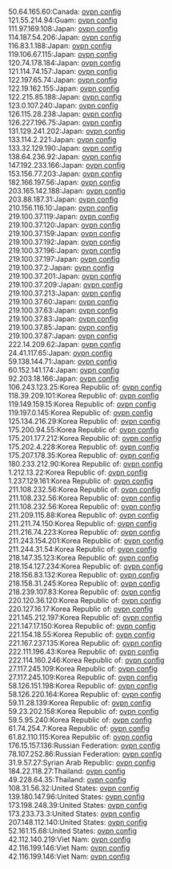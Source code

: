 50.64.165.60:Canada: [ovpn config](vpn/50_64_165_60.ovpn)  
121.55.214.94:Guam: [ovpn config](vpn/121_55_214_94.ovpn)  
111.97.169.108:Japan: [ovpn config](vpn/111_97_169_108.ovpn)  
114.187.54.206:Japan: [ovpn config](vpn/114_187_54_206.ovpn)  
116.83.1.188:Japan: [ovpn config](vpn/116_83_1_188.ovpn)  
119.106.67.115:Japan: [ovpn config](vpn/119_106_67_115.ovpn)  
120.74.178.184:Japan: [ovpn config](vpn/120_74_178_184.ovpn)  
121.114.74.157:Japan: [ovpn config](vpn/121_114_74_157.ovpn)  
122.197.65.74:Japan: [ovpn config](vpn/122_197_65_74.ovpn)  
122.19.162.155:Japan: [ovpn config](vpn/122_19_162_155.ovpn)  
122.215.85.188:Japan: [ovpn config](vpn/122_215_85_188.ovpn)  
123.0.107.240:Japan: [ovpn config](vpn/123_0_107_240.ovpn)  
126.115.28.238:Japan: [ovpn config](vpn/126_115_28_238.ovpn)  
126.227.196.75:Japan: [ovpn config](vpn/126_227_196_75.ovpn)  
131.129.241.202:Japan: [ovpn config](vpn/131_129_241_202.ovpn)  
133.114.2.221:Japan: [ovpn config](vpn/133_114_2_221.ovpn)  
133.32.129.190:Japan: [ovpn config](vpn/133_32_129_190.ovpn)  
138.64.236.92:Japan: [ovpn config](vpn/138_64_236_92.ovpn)  
147.192.233.166:Japan: [ovpn config](vpn/147_192_233_166.ovpn)  
153.156.77.203:Japan: [ovpn config](vpn/153_156_77_203.ovpn)  
182.166.197.56:Japan: [ovpn config](vpn/182_166_197_56.ovpn)  
203.165.142.188:Japan: [ovpn config](vpn/203_165_142_188.ovpn)  
203.88.187.31:Japan: [ovpn config](vpn/203_88_187_31.ovpn)  
210.156.116.10:Japan: [ovpn config](vpn/210_156_116_10.ovpn)  
219.100.37.119:Japan: [ovpn config](vpn/219_100_37_119.ovpn)  
219.100.37.120:Japan: [ovpn config](vpn/219_100_37_120.ovpn)  
219.100.37.159:Japan: [ovpn config](vpn/219_100_37_159.ovpn)  
219.100.37.192:Japan: [ovpn config](vpn/219_100_37_192.ovpn)  
219.100.37.196:Japan: [ovpn config](vpn/219_100_37_196.ovpn)  
219.100.37.197:Japan: [ovpn config](vpn/219_100_37_197.ovpn)  
219.100.37.2:Japan: [ovpn config](vpn/219_100_37_2.ovpn)  
219.100.37.201:Japan: [ovpn config](vpn/219_100_37_201.ovpn)  
219.100.37.209:Japan: [ovpn config](vpn/219_100_37_209.ovpn)  
219.100.37.213:Japan: [ovpn config](vpn/219_100_37_213.ovpn)  
219.100.37.60:Japan: [ovpn config](vpn/219_100_37_60.ovpn)  
219.100.37.63:Japan: [ovpn config](vpn/219_100_37_63.ovpn)  
219.100.37.83:Japan: [ovpn config](vpn/219_100_37_83.ovpn)  
219.100.37.85:Japan: [ovpn config](vpn/219_100_37_85.ovpn)  
219.100.37.87:Japan: [ovpn config](vpn/219_100_37_87.ovpn)  
222.14.209.62:Japan: [ovpn config](vpn/222_14_209_62.ovpn)  
24.41.117.65:Japan: [ovpn config](vpn/24_41_117_65.ovpn)  
59.138.144.71:Japan: [ovpn config](vpn/59_138_144_71.ovpn)  
60.152.141.174:Japan: [ovpn config](vpn/60_152_141_174.ovpn)  
92.203.18.166:Japan: [ovpn config](vpn/92_203_18_166.ovpn)  
106.243.123.25:Korea Republic of: [ovpn config](vpn/106_243_123_25.ovpn)  
118.39.209.101:Korea Republic of: [ovpn config](vpn/118_39_209_101.ovpn)  
119.149.159.15:Korea Republic of: [ovpn config](vpn/119_149_159_15.ovpn)  
119.197.0.145:Korea Republic of: [ovpn config](vpn/119_197_0_145.ovpn)  
125.134.216.29:Korea Republic of: [ovpn config](vpn/125_134_216_29.ovpn)  
175.200.94.55:Korea Republic of: [ovpn config](vpn/175_200_94_55.ovpn)  
175.201.177.212:Korea Republic of: [ovpn config](vpn/175_201_177_212.ovpn)  
175.202.4.228:Korea Republic of: [ovpn config](vpn/175_202_4_228.ovpn)  
175.207.178.35:Korea Republic of: [ovpn config](vpn/175_207_178_35.ovpn)  
180.233.212.90:Korea Republic of: [ovpn config](vpn/180_233_212_90.ovpn)  
1.212.13.22:Korea Republic of: [ovpn config](vpn/1_212_13_22.ovpn)  
1.237.129.161:Korea Republic of: [ovpn config](vpn/1_237_129_161.ovpn)  
211.108.232.56:Korea Republic of: [ovpn config](vpn/211_108_232_56.ovpn)  
211.108.232.56:Korea Republic of: [ovpn config](vpn/211_108_232_56.ovpn)  
211.108.232.56:Korea Republic of: [ovpn config](vpn/211_108_232_56.ovpn)  
211.209.115.88:Korea Republic of: [ovpn config](vpn/211_209_115_88.ovpn)  
211.211.74.150:Korea Republic of: [ovpn config](vpn/211_211_74_150.ovpn)  
211.216.74.223:Korea Republic of: [ovpn config](vpn/211_216_74_223.ovpn)  
211.243.154.201:Korea Republic of: [ovpn config](vpn/211_243_154_201.ovpn)  
211.244.31.54:Korea Republic of: [ovpn config](vpn/211_244_31_54.ovpn)  
218.147.35.123:Korea Republic of: [ovpn config](vpn/218_147_35_123.ovpn)  
218.154.127.234:Korea Republic of: [ovpn config](vpn/218_154_127_234.ovpn)  
218.156.83.132:Korea Republic of: [ovpn config](vpn/218_156_83_132.ovpn)  
218.158.31.245:Korea Republic of: [ovpn config](vpn/218_158_31_245.ovpn)  
218.239.107.83:Korea Republic of: [ovpn config](vpn/218_239_107_83.ovpn)  
220.120.36.120:Korea Republic of: [ovpn config](vpn/220_120_36_120.ovpn)  
220.127.16.17:Korea Republic of: [ovpn config](vpn/220_127_16_17.ovpn)  
221.145.212.197:Korea Republic of: [ovpn config](vpn/221_145_212_197.ovpn)  
221.147.17.150:Korea Republic of: [ovpn config](vpn/221_147_17_150.ovpn)  
221.154.18.55:Korea Republic of: [ovpn config](vpn/221_154_18_55.ovpn)  
221.167.237.135:Korea Republic of: [ovpn config](vpn/221_167_237_135.ovpn)  
222.111.196.43:Korea Republic of: [ovpn config](vpn/222_111_196_43.ovpn)  
222.114.160.246:Korea Republic of: [ovpn config](vpn/222_114_160_246.ovpn)  
27.117.245.109:Korea Republic of: [ovpn config](vpn/27_117_245_109.ovpn)  
27.117.245.109:Korea Republic of: [ovpn config](vpn/27_117_245_109.ovpn)  
58.126.151.198:Korea Republic of: [ovpn config](vpn/58_126_151_198.ovpn)  
58.126.220.164:Korea Republic of: [ovpn config](vpn/58_126_220_164.ovpn)  
59.11.28.139:Korea Republic of: [ovpn config](vpn/59_11_28_139.ovpn)  
59.23.202.158:Korea Republic of: [ovpn config](vpn/59_23_202_158.ovpn)  
59.5.95.240:Korea Republic of: [ovpn config](vpn/59_5_95_240.ovpn)  
61.74.254.7:Korea Republic of: [ovpn config](vpn/61_74_254_7.ovpn)  
61.82.110.115:Korea Republic of: [ovpn config](vpn/61_82_110_115.ovpn)  
176.15.157.136:Russian Federation: [ovpn config](vpn/176_15_157_136.ovpn)  
78.107.252.86:Russian Federation: [ovpn config](vpn/78_107_252_86.ovpn)  
31.9.57.27:Syrian Arab Republic: [ovpn config](vpn/31_9_57_27.ovpn)  
184.22.118.27:Thailand: [ovpn config](vpn/184_22_118_27.ovpn)  
49.228.64.35:Thailand: [ovpn config](vpn/49_228_64_35.ovpn)  
108.31.56.32:United States: [ovpn config](vpn/108_31_56_32.ovpn)  
139.180.147.96:United States: [ovpn config](vpn/139_180_147_96.ovpn)  
173.198.248.39:United States: [ovpn config](vpn/173_198_248_39.ovpn)  
173.233.73.3:United States: [ovpn config](vpn/173_233_73_3.ovpn)  
207.148.112.140:United States: [ovpn config](vpn/207_148_112_140.ovpn)  
52.161.15.68:United States: [ovpn config](vpn/52_161_15_68.ovpn)  
42.112.140.219:Viet Nam: [ovpn config](vpn/42_112_140_219.ovpn)  
42.116.199.146:Viet Nam: [ovpn config](vpn/42_116_199_146.ovpn)  
42.116.199.146:Viet Nam: [ovpn config](vpn/42_116_199_146.ovpn)  
